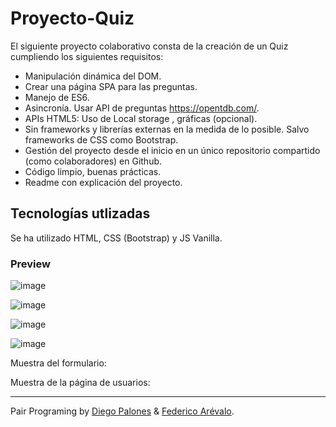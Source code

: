# Proyecto-Quiz

El siguiente proyecto colaborativo consta de la creación de un Quiz cumpliendo los siguientes requisitos:

- Manipulación dinámica del DOM.
- Crear una página SPA para las preguntas.
- Manejo de ES6.
- Asincronía. Usar API de preguntas https://opentdb.com/.
- APIs HTML5: Uso de Local storage , gráficas (opcional).
- Sin frameworks y librerías externas en la medida de lo posible. Salvo frameworks de CSS como Bootstrap.
- Gestión del proyecto desde el inicio en un único repositorio compartido (como colaboradores) en Github.
- Código limpio, buenas prácticas.
- Readme con explicación del proyecto.

## Tecnologías utlizadas

Se ha utilizado HTML, CSS (Bootstrap) y JS Vanilla. 

### Preview

![image](https://user-images.githubusercontent.com/105200893/196425161-ce975fc6-c4c9-4d79-af35-ebfb03283a97.png)

![image](https://user-images.githubusercontent.com/105200893/196424740-0fdc6b5a-b6fb-4ea3-9a56-4298a3064aec.png)

![image](https://user-images.githubusercontent.com/105200893/196424900-06770410-71d7-45ac-be7e-5416b0893cda.png)

![image](https://user-images.githubusercontent.com/105200893/196425091-80f3cd00-e7ec-44cc-a84b-598d4c358ff2.png)


Muestra del formulario:


Muestra de la página de usuarios:



---

Pair Programing by [Diego Palones](https://github.com/diegopalones) & [Federico Arévalo](https://github.com/Fede-Arevalo).
